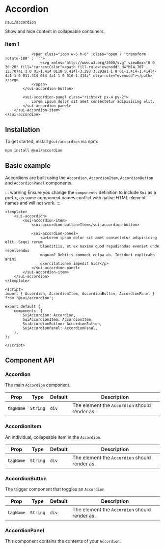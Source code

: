 # Accordion
[`@sui/accordion`](https://github.com/sgroupdesign/sui-vue/blob/main/packages/accordion)

Show and hide content in collapsable containers.

<code-preview heading="Accordion">
    <sui-accordion>
        <sui-accordion-item v-slot="{ open }">
            <sui-accordion-button class="flex justify-between w-full px-3 py-2 my-2 font-medium text-sm rounded-md hover:text-gray-700" :class="[open ? 'bg-gray-200 text-gray-700' : 'bg-gray-100 text-gray-500']">
                <h3>Item 1</h3>

                <span class="icon w-6 h-6" :class="open ? 'transform rotate-180' : ''">
                    <svg xmlns="http://www.w3.org/2000/svg" viewBox="0 0 20 20" fill="currentColor"><path fill-rule="evenodd" d="M14.707 12.707a1 1 0 01-1.414 0L10 9.414l-3.293 3.293a1 1 0 01-1.414-1.414l4-4a1 1 0 011.414 0l4 4a1 1 0 010 1.414z" clip-rule="evenodd"></path></svg>
                </span>
            </sui-accordion-button>

            <sui-accordion-panel class="richtext px-4 py-2">
                Lorem ipsum dolor sit amet consectetur adipisicing elit.
            </sui-accordion-panel>
        </sui-accordion-item>
    </sui-accordion>
</code-preview>

## Installation
To get started, install `@sui/accordion` via npm:

```sh
npm install @sui/accordion
```

## Basic example
Accordions are built using the `Accordion`, `AccordionItem`, `AccordionButton` and `AccordionPanel` components.

::: warning
Ensure you change the `components` definition to include `Sui` as a prefix, as some component names conflict with native HTML element names and will not work.
:::

```vue
<template>
    <sui-accordion>
        <sui-accordion-item>
            <sui-accordion-button>Item</sui-accordion-button>
            
            <sui-accordion-panel>
                <p>Lorem ipsum dolor sit amet consectetur adipisicing elit. Sequi rerum
                blanditiis, et ex maxime quod repudiandae eveniet unde repellendus
                magnam? Debitis commodi culpa ab. Incidunt explicabo animi
                exercitationem impedit hic?</p>
            </sui-accordion-panel>
        </sui-accordion-item>
    </sui-accordion>
</template>

<script>
import { Accordion, AccordionItem, AccordionButton, AccordionPanel } from '@sui/accordion';

export default {
    components: {
        SuiAccordion: Accordion,
        SuiAccordionItem: AccordionItem,
        SuiAccordionButton: AccordionButton,
        SuiAccordionPanel: AccordionPanel,
    },
};

</script>
```

## Component API

### Accordion
The main `Accordion` component.

| Prop | Type | Default | Description
| - | - | - | -
| `tagName` | `String` | `div` | The element the `Accordion` should render as.


### AccordionItem
An individual, collapsable item in the `Accordion`.

| Prop | Type | Default | Description
| - | - | - | -
| `tagName` | `String` | `div` | The element the `Accordion` should render as.


### AccordionButton
The trigger component that toggles an `Accordion`.

| Prop | Type | Default | Description
| - | - | - | -
| `tagName` | `String` | `div` | The element the `Accordion` should render as.


### AccordionPanel
This component contains the contents of your `Accordion`.

